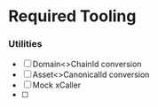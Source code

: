 # Required Tooling

### Utilities
- [ ] Domain<>ChainId conversion
- [ ] Asset<>CanonicalId conversion
- [ ] Mock xCaller
- [ ]